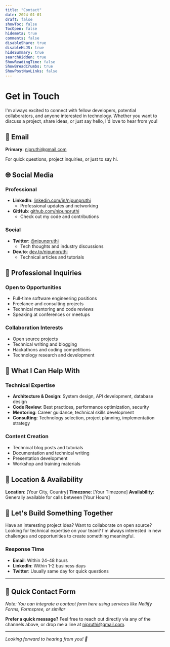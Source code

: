 ```yaml
---
title: "Contact"
date: 2024-01-01
draft: false
showToc: false
TocOpen: false
hidemeta: true
comments: false
disableShare: true
disableHLJS: true
hideSummary: true
searchHidden: true
ShowReadingTime: false
ShowBreadCrumbs: true
ShowPostNavLinks: false
---
```


# Get in Touch

I'm always excited to connect with fellow developers, potential collaborators, and anyone interested in technology. Whether you want to discuss a project, share ideas, or just say hello, I'd love to hear from you!

## 📧 Email
**Primary**: [nipruthi@gmail.com](mailto:nipruthi@gmail.com)

For quick questions, project inquiries, or just to say hi.

## 🌐 Social Media

### Professional
- **LinkedIn**: [linkedin.com/in/nipunpruthi](https://linkedin.com/in/nipunpruthi)
  - Professional updates and networking
- **GitHub**: [github.com/nipunpruthi](https://github.com/nipunpruthi)
  - Check out my code and contributions

### Social
- **Twitter**: [@nipunpruthi](https://twitter.com/nipunpruthi)
  - Tech thoughts and industry discussions
- **Dev.to**: [dev.to/nipunpruthi](https://dev.to/nipunpruthi)
  - Technical articles and tutorials

## 💼 Professional Inquiries

### Open to Opportunities
- Full-time software engineering positions
- Freelance and consulting projects
- Technical mentoring and code reviews
- Speaking at conferences or meetups

### Collaboration Interests
- Open source projects
- Technical writing and blogging
- Hackathons and coding competitions
- Technology research and development

## 🎯 What I Can Help With

### Technical Expertise
- **Architecture & Design**: System design, API development, database design
- **Code Review**: Best practices, performance optimization, security
- **Mentoring**: Career guidance, technical skills development
- **Consulting**: Technology selection, project planning, implementation strategy

### Content Creation
- Technical blog posts and tutorials
- Documentation and technical writing
- Presentation development
- Workshop and training materials

## 📍 Location & Availability

**Location**: [Your City, Country]
**Timezone**: [Your Timezone]
**Availability**: Generally available for calls between [Your Hours]

## 🚀 Let's Build Something Together

Have an interesting project idea? Want to collaborate on open source? Looking for technical expertise on your team? I'm always interested in new challenges and opportunities to create something meaningful.

### Response Time
- **Email**: Within 24-48 hours
- **LinkedIn**: Within 1-2 business days
- **Twitter**: Usually same day for quick questions

---

## 📝 Quick Contact Form

*Note: You can integrate a contact form here using services like Netlify Forms, Formspree, or similar*

**Prefer a quick message?** Feel free to reach out directly via any of the channels above, or drop me a line at [nipruthi@gmail.com](mailto:nipruthi@gmail.com).

---

*Looking forward to hearing from you! 🚀*
